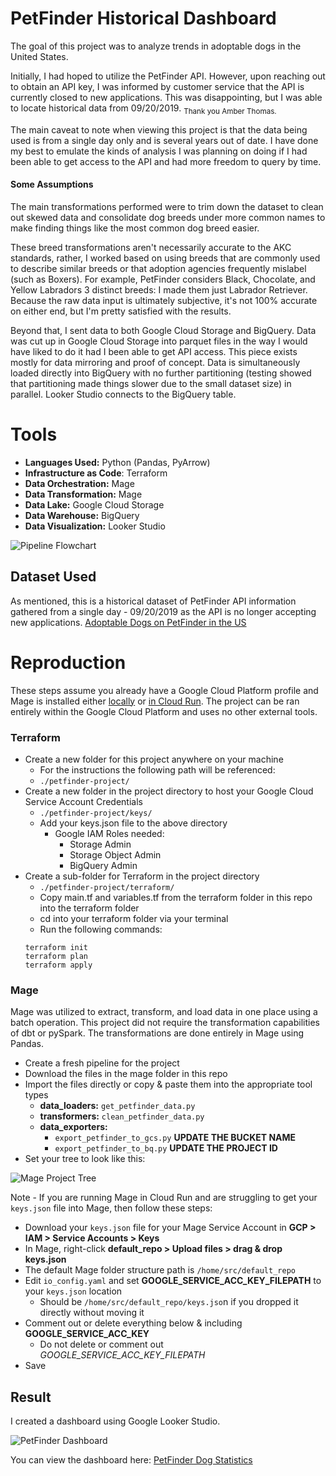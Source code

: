 # PetFinder Historical Dashboard

The goal of this project was to analyze trends in adoptable dogs in the United States.

Initially, I had hoped to utilize the PetFinder API. However, upon reaching out to obtain an API key, I was informed by customer service that the API is currently closed to new applications. This was disappointing, but  I was able to locate historical data from 09/20/2019. <sub>Thank you Amber Thomas.</sub>

The main caveat to note when viewing this project is that the data being used is from a single day only and is several years out of date. I have done my best to emulate the kinds of analysis I was planning on doing if I had been able to get access to the API and had more freedom to query by time.

#### Some Assumptions

The main transformations performed were to trim down the dataset to clean out skewed data and consolidate dog breeds under more common names to make finding things like the most common dog breed easier.

These breed transformations aren't necessarily accurate to the AKC standards, rather, I worked based on using breeds that are commonly used to describe similar breeds or that adoption agencies frequently mislabel (such as Boxers). For example, PetFinder considers Black, Chocolate, and Yellow Labradors 3 distinct breeds: I made them just Labrador Retriever. Because the raw data input is ultimately subjective, it's not 100% accurate on either end, but I'm pretty satisfied with the results.

Beyond that, I sent data to both Google Cloud Storage and BigQuery. Data was cut up in Google Cloud Storage into parquet files in the way I would have liked to do it had I been able to get API access. This piece exists mostly for data mirroring and proof of concept. Data is simultaneously loaded directly into BigQuery with no further partitioning (testing showed that partitioning made things slower due to the small dataset size) in parallel. Looker Studio connects to the BigQuery table.


# Tools

 - **Languages Used:** Python (Pandas, PyArrow)
 -  **Infrastructure as Code**: Terraform
 - **Data Orchestration:** Mage
 - **Data Transformation:** Mage
 - **Data Lake:** Google Cloud Storage
 - **Data Warehouse:** BigQuery
 - **Data Visualization:** Looker Studio

![Pipeline Flowchart](https://github.com/itssnowing/dog-adoption-simple-data-analysis/blob/main/images/pipeline-flowchart.png?raw=true)

## Dataset Used

As mentioned, this is a historical dataset of PetFinder API information gathered from a single day - 09/20/2019 as the API is no longer accepting new applications.
[Adoptable Dogs on PetFinder in the US](https://data.world/the-pudding/adoptable-dogs-on-petfinder-in-the-us)

# Reproduction

These steps assume you already have a Google Cloud Platform profile and Mage is installed either [locally](https://docs.mage.ai/getting-started/setup) or [in Cloud Run](https://docs.mage.ai/production/deploying-to-cloud/gcp/setup). The project can be ran entirely within the Google Cloud Platform and uses no other external tools.

### Terraform

 - Create a new folder for this project anywhere on your machine
	 - For the instructions the following path will be referenced:
	 - `./petfinder-project/`
 - Create a new folder in the project directory to host your Google Cloud Service Account Credentials
	 - `./petfinder-project/keys/`
	 - Add your keys.json file to the above directory
		 - Google IAM Roles needed:
			 - Storage Admin
			 - Storage Object Admin
			 - BigQuery Admin
- Create a sub-folder for Terraform in the project directory
	- `./petfinder-project/terraform/`
	- Copy main.tf and variables.tf from the terraform folder in this repo into the terraform folder
	- cd into your terraform folder via your terminal
	- Run the following commands:
    ```
    terraform init
    terraform plan
    terraform apply
    ```

### Mage
Mage was utilized to extract, transform, and load data in one place using a batch operation. This project did not require the transformation capabilities of dbt or pySpark. The transformations are done entirely in Mage using Pandas.
 - Create a fresh pipeline for the project
 - Download the files in the mage folder in this repo
 - Import the files directly or copy & paste them into the appropriate tool types
	 - **data_loaders:** `get_petfinder_data.py`
	 - **transformers:** `clean_petfinder_data.py`
	 - **data_exporters:**
		 - `export_petfinder_to_gcs.py` **UPDATE THE BUCKET NAME**
		 - `export_petfinder_to_bq.py` **UPDATE THE PROJECT ID**
 - Set your tree to look like this:

![Mage Project Tree](https://github.com/itssnowing/dog-adoption-simple-data-analysis/blob/main/images/mage-tree.PNG?raw=true)

Note - If you are running Mage in Cloud Run and are struggling to get your `keys.json` file into Mage, then follow these steps:

 - Download your `keys.json` file for your Mage Service Account in **GCP > IAM > Service Accounts > Keys**
 - In Mage, right-click **default_repo > Upload files > drag & drop keys.json**
 - The default Mage folder structure path is `/home/src/default_repo`
 - Edit `io_config.yaml` and set **GOOGLE_SERVICE_ACC_KEY_FILEPATH** to your `keys.json` location
	 - Should be `/home/src/default_repo/keys.jso`n if you dropped it directly without moving it
 - Comment out or delete everything below & including **GOOGLE_SERVICE_ACC_KEY**
	 - Do not delete or comment out *GOOGLE_SERVICE_ACC_KEY_FILEPATH*
 - Save

## Result

I created a dashboard using Google Looker Studio.

![PetFinder Dashboard](https://github.com/itssnowing/dog-adoption-simple-data-analysis/blob/main/images/petfinder-dashboard.PNG?raw=true)

You can view the dashboard here:
[PetFinder Dog Statistics](https://lookerstudio.google.com/s/jHoR_VSwOqw)


